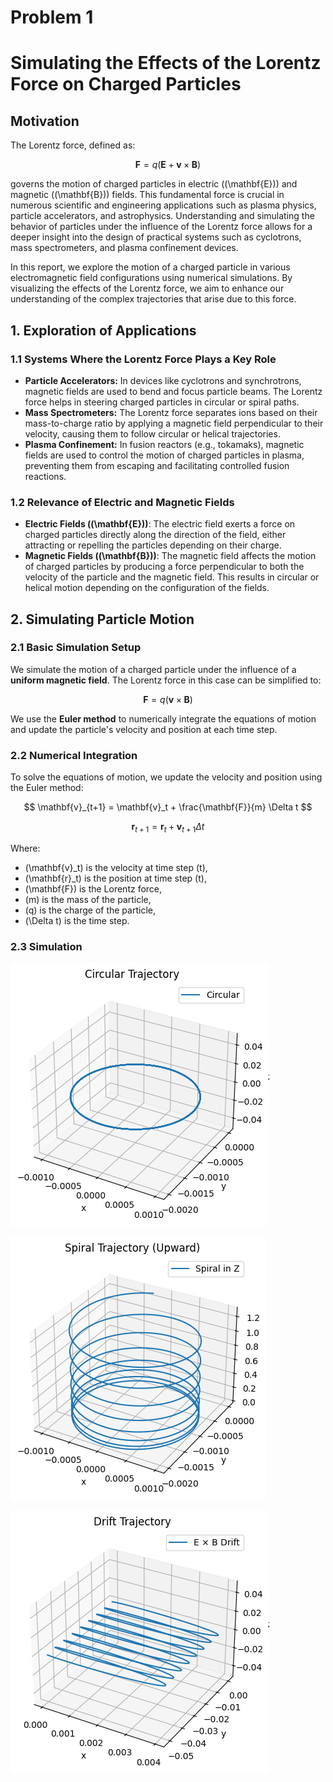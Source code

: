 # Problem 1

# **Simulating the Effects of the Lorentz Force on Charged Particles**

## **Motivation**

The Lorentz force, defined as:

$$
\mathbf{F} = q(\mathbf{E} + \mathbf{v} \times \mathbf{B})
$$

governs the motion of charged particles in electric (\(\mathbf{E}\)) and magnetic (\(\mathbf{B}\)) fields. This fundamental force is crucial in numerous scientific and engineering applications such as plasma physics, particle accelerators, and astrophysics. Understanding and simulating the behavior of particles under the influence of the Lorentz force allows for a deeper insight into the design of practical systems such as cyclotrons, mass spectrometers, and plasma confinement devices.

In this report, we explore the motion of a charged particle in various electromagnetic field configurations using numerical simulations. By visualizing the effects of the Lorentz force, we aim to enhance our understanding of the complex trajectories that arise due to this force.

## **1. Exploration of Applications**

### **1.1 Systems Where the Lorentz Force Plays a Key Role**

- **Particle Accelerators:** In devices like cyclotrons and synchrotrons, magnetic fields are used to bend and focus particle beams. The Lorentz force helps in steering charged particles in circular or spiral paths.
- **Mass Spectrometers:** The Lorentz force separates ions based on their mass-to-charge ratio by applying a magnetic field perpendicular to their velocity, causing them to follow circular or helical trajectories.
- **Plasma Confinement:** In fusion reactors (e.g., tokamaks), magnetic fields are used to control the motion of charged particles in plasma, preventing them from escaping and facilitating controlled fusion reactions.

### **1.2 Relevance of Electric and Magnetic Fields**

- **Electric Fields (\(\mathbf{E}\))**: The electric field exerts a force on charged particles directly along the direction of the field, either attracting or repelling the particles depending on their charge.
- **Magnetic Fields (\(\mathbf{B}\))**: The magnetic field affects the motion of charged particles by producing a force perpendicular to both the velocity of the particle and the magnetic field. This results in circular or helical motion depending on the configuration of the fields.

## **2. Simulating Particle Motion**

### **2.1 Basic Simulation Setup**

We simulate the motion of a charged particle under the influence of a **uniform magnetic field**. The Lorentz force in this case can be simplified to:

$$
\mathbf{F} = q (\mathbf{v} \times \mathbf{B})
$$

We use the **Euler method** to numerically integrate the equations of motion and update the particle's velocity and position at each time step.

### **2.2 Numerical Integration**

To solve the equations of motion, we update the velocity and position using the Euler method:

$$
\mathbf{v}_{t+1} = \mathbf{v}_t + \frac{\mathbf{F}}{m} \Delta t
$$

$$
\mathbf{r}_{t+1} = \mathbf{r}_t + \mathbf{v}_{t+1} \Delta t
$$

Where:
- \(\mathbf{v}_t\) is the velocity at time step \(t\),
- \(\mathbf{r}_t\) is the position at time step \(t\),
- \(\mathbf{F}\) is the Lorentz force,
- \(m\) is the mass of the particle,
- \(q\) is the charge of the particle,
- \(\Delta t\) is the time step.

### 2.3 Simulation 

![alt text](image-2.png)

![alt text](image-3.png)

![alt text](image-4.png)